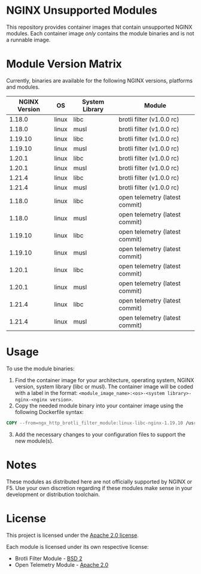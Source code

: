 # NGINX Unsupported Modules

This repository provides container images that contain unsupported NGINX
modules. Each container image *only* contains the module binaries and is not
a runnable image.

# Module Version Matrix

Currently, binaries are available for the following NGINX versions, platforms
and modules.

| NGINX Version | OS    | System Library | Module                         |
|---------------|-------|----------------|--------------------------------|
| 1.18.0        | linux | libc           | brotli filter (v1.0.0 rc)      |
| 1.18.0        | linux | musl           | brotli filter (v1.0.0 rc)      |
| 1.19.10       | linux | libc           | brotli filter (v1.0.0 rc)      |
| 1.19.10       | linux | musl           | brotli filter (v1.0.0 rc)      |
| 1.20.1        | linux | libc           | brotli filter (v1.0.0 rc)      |
| 1.20.1        | linux | musl           | brotli filter (v1.0.0 rc)      |
| 1.21.4        | linux | libc           | brotli filter (v1.0.0 rc)      |
| 1.21.4        | linux | musl           | brotli filter (v1.0.0 rc)      |
| 1.18.0        | linux | libc           | open telemetry (latest commit) |
| 1.18.0        | linux | musl           | open telemetry (latest commit) |
| 1.19.10       | linux | libc           | open telemetry (latest commit) |
| 1.19.10       | linux | musl           | open telemetry (latest commit) |
| 1.20.1        | linux | libc           | open telemetry (latest commit) |
| 1.20.1        | linux | musl           | open telemetry (latest commit) |
| 1.21.4        | linux | libc           | open telemetry (latest commit) |
| 1.21.4        | linux | musl           | open telemetry (latest commit) |

# Usage

To use the module binaries:

1. Find the container image for your architecture, operating system, 
   NGINX version, system library (libc or musl). The container image will
   be coded with a label in the format: 
   `<module_image_name>:<os>-<system library>-nginx-<nginx version>`.
2. Copy the needed module binary into your container image using the
   following Dockerfile syntax:

```Dockerfile
COPY --from=ngx_http_brotli_filter_module:linux-libc-nginx-1.19.10 /usr/lib/nginx/modules/ngx_http_brotli_static_module.so /usr/lib/nginx/modules/ngx_http_brotli_static_module.so
```

3. Add the necessary changes to your configuration files to support the new
   module(s).

# Notes

These modules as distributed here are not officially supported by NGINX or
F5. Use your own discretion regarding if these modules make sense in your
development or distribution toolchain.

# License

This project is licensed under the [Apache 2.0 license](LICENSE).

Each module is licensed under its own respective license:

 * Brotli Filter Module - [BSD 2](https://github.com/google/ngx_brotli/blob/master/LICENSE)
 * Open Telemetry Module - [Apache 2.0](https://github.com/open-telemetry/opentelemetry-cpp-contrib/blob/main/LICENSE)
